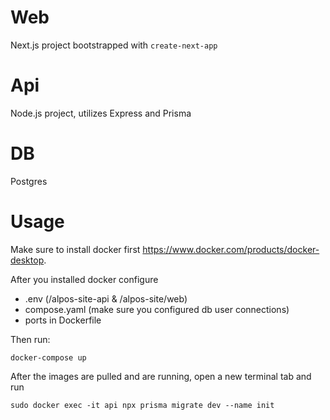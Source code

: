 # Web

Next.js project bootstrapped with `create-next-app`

# Api

Node.js project, utilizes Express and Prisma

# DB

Postgres

# Usage

Make sure to install docker first https://www.docker.com/products/docker-desktop.

After you installed docker configure

- .env (/alpos-site-api & /alpos-site/web)
- compose.yaml (make sure you configured db user connections)
- ports in Dockerfile

Then run:

```
docker-compose up
```

After the images are pulled and are running, open a new terminal tab and run

```
sudo docker exec -it api npx prisma migrate dev --name init
```
